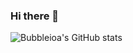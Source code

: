 ### Hi there 👋
![Bubbleioa's GitHub stats](https://github-readme-stats.vercel.app/api?username=Bubbleioa&show_icons=true)
